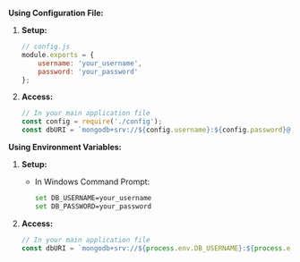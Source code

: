 **Using Configuration File:**

1. **Setup:**
   ```javascript
   // config.js
   module.exports = {
       username: 'your_username',
       password: 'your_password'
   };
   ```

2. **Access:**
   ```javascript
   // In your main application file
   const config = require('./config');
   const dbURI = `mongodb+srv://${config.username}:${config.password}@cluster0.pyrexfq.mongodb.net/${DBname}`;
   ```

**Using Environment Variables:**

1. **Setup:**
   - In Windows Command Prompt:
     ```bash
     set DB_USERNAME=your_username
     set DB_PASSWORD=your_password
     ```

2. **Access:**
   ```javascript
   // In your main application file
   const dbURI = `mongodb+srv://${process.env.DB_USERNAME}:${process.env.DB_PASSWORD}@cluster0.pyrexfq.mongodb.net/${DBname}`;
   ```
